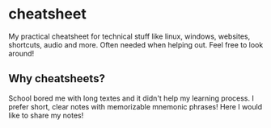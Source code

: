 # cheatsheet
My practical cheatsheet for technical stuff like linux, windows, websites, shortcuts, audio and more. Often needed when helping out. Feel free to look around!


## Why cheatsheets?
School bored me with long textes and it didn't help my learning process. 
I prefer short, clear notes with memorizable mnemonic phrases! Here I would like to share my notes!

